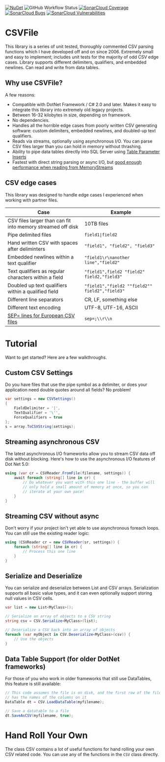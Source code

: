 [![NuGet](https://img.shields.io/nuget/v/CSVFile.svg?style=plastic)](https://www.nuget.org/packages/CSVFile/)
![GitHub Workflow Status](https://img.shields.io/github/actions/workflow/status/tspence/csharp-csv-reader/dotnet.yml?branch=main)
[![SonarCloud Coverage](https://sonarcloud.io/api/project_badges/measure?project=tspence_csharp-csv-reader&metric=coverage)](https://sonarcloud.io/component_measures/metric/coverage/list?id=tspence_csharp-csv-reader)
[![SonarCloud Bugs](https://sonarcloud.io/api/project_badges/measure?project=tspence_csharp-csv-reader&metric=bugs)](https://sonarcloud.io/component_measures/metric/reliability_rating/list?id=tspence_csharp-csv-reader)
[![SonarCloud Vulnerabilities](https://sonarcloud.io/api/project_badges/measure?project=tspence_csharp-csv-reader&metric=vulnerabilities)](https://sonarcloud.io/component_measures/metric/security_rating/list?id=tspence_csharp-csv-reader)

# CSVFile
This library is a series of unit tested, thoroughly commented CSV parsing functions which I have developed off and on since 2006. Extremely small and easy to implement; includes unit tests for the majority of odd CSV edge cases. Library supports different delimiters, qualifiers, and embedded newlines. Can read and write from data tables.

## Why use CSVFile?
A few reasons:
* Compatible with DotNet Framework / C# 2.0 and later.  Makes it easy to integrate this library into extremely old legacy projects.
* Between 16-32 kilobytes in size, depending on framework.
* No dependencies.
* Handles all the horrible edge cases from poorly written CSV generating software: custom delimiters, embedded newlines, and doubled-up text qualifiers.
* Reads via streams, optionally using asynchronous I/O.  You can parse CSV files larger than you can hold in memory without thrashing.
* Ability to pipe data tables directly into SQL Server using [Table Parameter Inserts](https://www.gamedeveloper.com/programming/in-depth-sql-server---high-performance-inserts)
* Fastest with direct string parsing or async I/O, but [good enough performance when reading from MemoryStreams](https://www.joelverhagen.com/blog/2020/12/fastest-net-csv-parsers)

## CSV edge cases
This library was designed to handle edge cases I experienced when working with partner files.

| Case | Example |
|------|---------|
| CSV files larger than can fit into memory streamed off disk | 10TB files |
| Pipe delimited files | `field1\|field2` |
| Hand written CSV with spaces after deliminters | `"field1", "field2", "field3"` |
| Embedded newlines within a text qualifier | `"field1\r\nanother line","field2"` |
| Text qualifiers as regular characters within a field | `"field1",field2 "field2" field2,"field3"` |
| Doubled up text qualifiers within a qualified field | `"field1","field2 ""field2"" field2","field3"` |
| Different line separators | CR, LF, something else |
| Different text encoding | UTF-8, UTF-16, ASCII |
| [SEP= lines for European CSV files](https://superuser.com/questions/773644/what-is-the-sep-metadata-you-can-add-to-csvs) | `sep=;\\r\\n` |

# Tutorial
Want to get started? Here are a few walkthroughs.

## Custom CSV Settings
Do you have files that use the pipe symbol as a delimiter, or does your application need double quotes around all fields? No problem!

```csharp
var settings = new CSVSettings()
{
    FieldDelimiter = '|',
    TextQualifier = '\'',
    ForceQualifiers = true
};
s = array.ToCSVString(settings);
```

## Streaming asynchronous CSV 
The latest asynchronous I/O frameworks allow you to stream CSV data off disk without blocking.  Here's how to use the asynchronous I/O features of Dot Net 5.0:

```csharp
using (var cr = CSVReader.FromFile(filename, settings)) {
    await foreach (string[] line in cr) {
        // Do whatever you want with this one line - the buffer will
        // only hold a small amount of memory at once, so you can 
        // iterate at your own pace!
    }
}
```

## Streaming CSV without async

Don't worry if your project isn't yet able to use asynchronous foreach loops.  You can still use the existing reader logic:

```csharp
using (CSVReader cr = new CSVReader(sr, settings)) {
    foreach (string[] line in cr) {
        // Process this one line
    }
}
```

## Serialize and Deserialize
You can serialize and deserialize between List<T> and CSV arrays.  Serialization supports all basic value types, and it can even optionally support storing null values in CSV cells.

```csharp
var list = new List<MyClass>();

// Serialize an array of objects to a CSV string
string csv = CSV.Serialize<MyClass>(list);

// Deserialize a CSV back into an array of objects
foreach (var myObject in CSV.Deserialize<MyClass>(csv)) {
    // Use the objects
}
```

## Data Table Support (for older DotNet frameworks)
For those of you who work in older frameworks that still use DataTables, this feature is still available:

```csharp
// This code assumes the file is on disk, and the first row of the file
// has the names of the columns on it
DataTable dt = CSV.LoadDataTable(myfilename);

// Save a datatable to a file
dt.SaveAsCSV(myfilename, true);
```

# Hand Roll Your Own
The class CSV contains a lot of useful functions for hand rolling your own CSV related code. You can use any of the functions in the `CSV` class directly.
